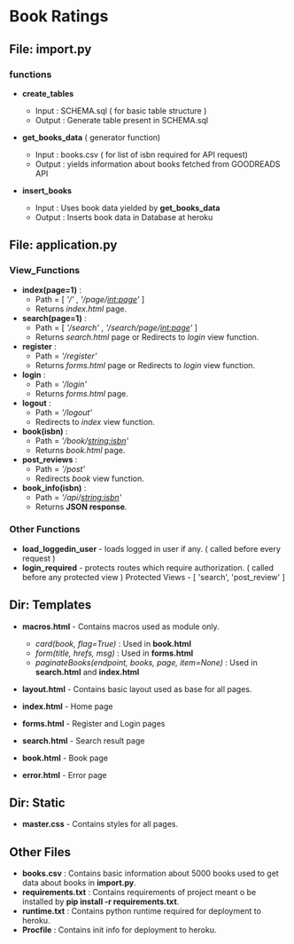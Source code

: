 # Book Ratings

##  **File: import.py**

### functions

- **create\_tables**

    - Input  : SCHEMA.sql ( for basic table structure )
    - Output : Generate table present in SCHEMA.sql

- **get\_books\_data** ( generator function)

    - Input  : books.csv ( for list of isbn required for API request)
    - Output : yields  information about books fetched from GOODREADS API  

- **insert\_books**

    - Input  : Uses book data yielded by **get\_books\_data**
    - Output : Inserts book data in Database at heroku

## **File: application.py**

### View\_Functions

- **index(page=1)**    :
  - Path = [ _'/'_ ,  _'/page/<int:page>'_ ]  
  - Returns  _index.html_  page.
- **search(page=1)**   :
  - Path = [ _'/search'_ , _'/search/page/<int:page>'_ ]
  - Returns _search.html_ page or Redirects to _login_ view function.
- **register**         :
  - Path = _'/register'_
  - Returns _forms.html_ page or Redirects to _login_ view function.
- **login**            :
  - Path = _'/login'_  
  - Returns _forms.html_ page.
- **logout**           :
  - Path =  _'/logout'_  
  - Redirects to  _index_ view function.
- **book(isbn)**       :
  - Path =  _'/book/<string:isbn>'_  
  - Returns _book.html_ page.
- **post\_reviews**    :
  - Path =  _'/post'_  
  - Redirects _book_ view function.
- **book\_info(isbn)** :
  - Path = _'/api/<string:isbn>'_  
  - Returns **JSON response**.

### Other Functions

- **load\_loggedin\_user** - loads logged in user if any. ( called before every request )
- **login\_required**      - protects routes which require authorization. ( called before any protected view )
  Protected Views - [ 'search', 'post_review' ]

## **Dir: Templates**

- **macros.html**        - Contains macros used as module only.
  - _card(book, flag=True)_ : Used in **book.html**
  - _form(title, hrefs, msg)_ : Used in **forms.html**
  - _paginateBooks(endpoint, books, page, item=None)_ : Used in **search.html** and **index.html**

- **layout.html**        - Contains basic layout used as base for all pages.   
- **index.html**         - Home page
- **forms.html**         - Register and Login pages  
- **search.html**        - Search result page
- **book.html**          - Book page
- **error.html**         - Error page

## **Dir: Static**

- **master.css**         - Contains styles for all pages.


## **Other Files**

- **books.csv**          : Contains basic information about 5000 books used to get data about books in **import.py**.
- **requirements.txt**  : Contains requirements of project meant o be installed by **pip install -r requirements.txt**.
- **runtime.txt**       : Contains python runtime required for deployment to heroku.
- **Procfile**          : Contains init info for deployment to heroku.
